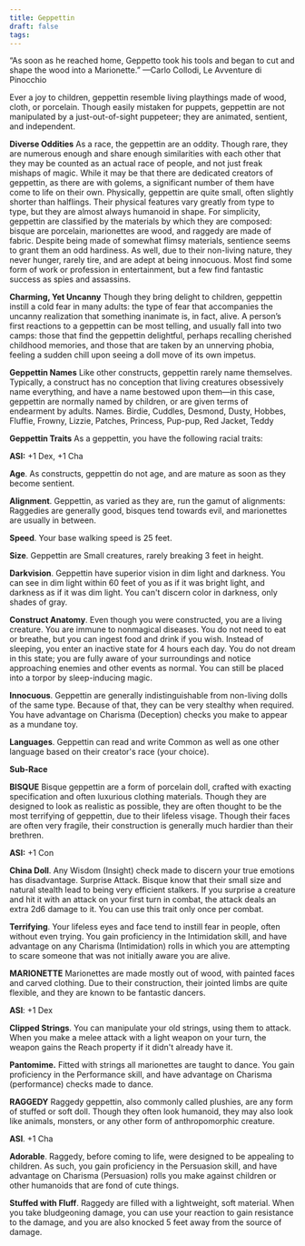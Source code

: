 ```yaml
---
title: Geppettin
draft: false
tags:
---
```


“As soon as he reached home, Geppetto took his tools and began to cut and shape the wood into a Marionette.”
—Carlo Collodi, Le Avventure di Pinocchio

Ever a joy to children, geppettin resemble living playthings made of wood, cloth, or porcelain. Though easily mistaken for puppets, geppettin are not manipulated by a just-out-of-sight puppeteer; they are animated, sentient, and independent.

**Diverse Oddities**
As a race, the geppettin are an oddity. Though rare, they are numerous enough and share enough similarities with each other that they may be counted as an actual race of people, and not just freak mishaps of magic. While it may be that there are dedicated creators of geppettin, as there are with golems, a significant number of them have come to life on their own. Physically, geppettin are quite small, often slightly shorter than halflings. Their physical features vary greatly from type to type, but they are almost always humanoid in shape. For simplicity, geppettin are classified by the materials by which they are composed: bisque are porcelain, marionettes are wood, and raggedy are made of fabric. Despite being made of somewhat flimsy materials, sentience seems to grant them an odd hardiness. As well, due to their non-living nature, they never hunger, rarely tire, and are adept at being innocuous. Most find some form of work or profession in entertainment, but a few find fantastic success as spies and assassins.

**Charming, Yet Uncanny**
Though they bring delight to children, geppettin instill a cold fear in many adults: the type of fear that accompanies the uncanny realization that something inanimate is, in fact, alive. A person’s first reactions to a geppettin can be most telling, and usually fall into two camps: those that find the geppettin delightful, perhaps recalling cherished childhood memories, and those that are taken by an unnerving phobia, feeling a sudden chill upon seeing a doll move of its own impetus.

**Geppettin Names**
Like other constructs, geppettin rarely name themselves. Typically, a construct has no conception that living creatures obsessively name everything, and have a name bestowed upon them—in this case, geppettin are normally named by children, or are
given terms of endearment by adults. Names. Birdie, Cuddles, Desmond, Dusty, Hobbes, Fluffie, Frowny, Lizzie, Patches, Princess, Pup-pup, Red Jacket, Teddy

**Geppettin Traits** 
As a geppettin, you have the following racial traits:

**ASI:** +1 Dex, +1 Cha

**Age**. As constructs, geppettin do not age, and are mature as soon as they become sentient.

**Alignment**. Geppettin, as varied as they are, run the gamut of alignments: Raggedies are generally good, bisques tend towards evil, and marionettes are usually in between.

**Speed**. Your base walking speed is 25 feet.

**Size**. Geppettin are Small creatures, rarely breaking 3 feet in height.

**Darkvision**. Geppettin have superior vision in dim light and darkness. You can see in dim light within 60 feet of you as if it was bright light, and darkness as if it was dim light. You can't discern color in darkness, only shades of gray.

**Construct Anatomy**. Even though you were constructed, you are a living creature. You are immune to nonmagical diseases. You do not need to eat or breathe, but you can ingest food and drink if you wish. Instead of sleeping, you enter an inactive state
for 4 hours each day. You do not dream in this state; you are fully aware of your surroundings and notice approaching enemies and other events as normal.
You can still be placed into a torpor by sleep-inducing magic.

**Innocuous**. Geppettin are generally indistinguishable from non-living dolls of the same type. Because of that, they can be very stealthy when required. You have advantage on Charisma (Deception) checks you make to appear as a mundane toy.

**Languages**. Geppettin can read and write Common as well as one other language based on their creator's race (your choice).

**Sub-Race**

**BISQUE**
Bisque geppettin are a form of porcelain doll, crafted with exacting specification and often luxurious clothing materials. Though they are designed to look as realistic as possible, they are often thought to be the most terrifying of geppettin, due to their lifeless visage. Though their faces are often very fragile, their construction is generally much hardier than their brethren.

**ASI:** +1 Con

**China Doll**. Any Wisdom (Insight) check made to discern your true emotions has disadvantage. Surprise Attack. Bisque know that their small size and natural stealth lead to being very efficient stalkers. If you surprise a creature and hit it with an attack on your first turn in combat, the attack deals an extra 2d6 damage to it. You can use this trait only once per combat.

**Terrifying**. Your lifeless eyes and face tend to instill fear in people, often without even trying. You gain proficiency in the Intimidation skill, and have advantage on any Charisma (Intimidation) rolls in which you are attempting to scare someone that was
not initially aware you are alive. 

**MARIONETTE**
Marionettes are made mostly out of wood, with painted faces and carved clothing. Due to their construction, their jointed limbs are quite flexible, and they are known to be fantastic dancers. 

**ASI**: +1 Dex

**Clipped Strings**. You can manipulate your old strings, using them to attack. When you make a melee attack with a light weapon on your turn, the weapon gains the Reach property if it didn't already have it.

**Pantomime.** Fitted with strings all marionettes are taught to dance. You gain proficiency in the Performance skill, and have advantage on Charisma (performance) checks made to dance. 

**RAGGEDY**
Raggedy geppettin, also commonly called plushies, are any form of stuffed or soft doll. Though they often look humanoid, they may also look like animals, monsters, or any other form of anthropomorphic creature.

**ASI**. +1 Cha

**Adorable**. Raggedy, before coming to life, were designed to be appealing to children. As such, you gain proficiency in the Persuasion skill, and have advantage on Charisma (Persuasion) rolls you make against children or other humanoids that are fond of cute things.

**Stuffed with Fluff**. Raggedy are filled with a lightweight, soft material. When you take
bludgeoning damage, you can use your reaction to gain resistance to the damage, and you are also knocked 5 feet away from the source of damage. 